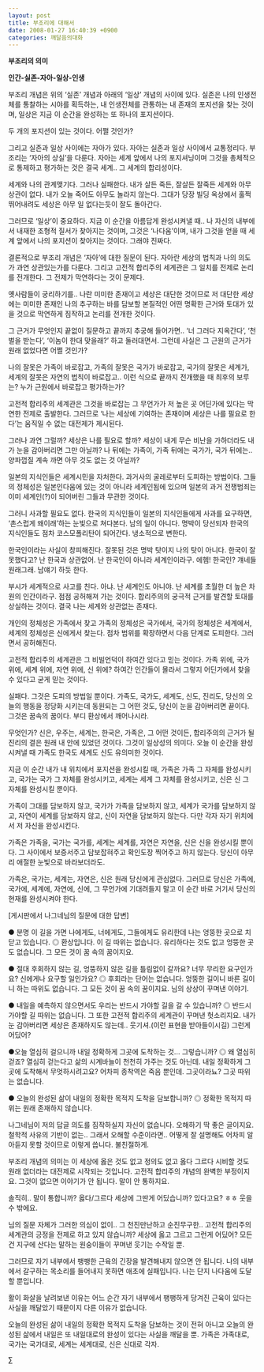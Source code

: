 ```yaml
---
layout: post
title: 부조리에 대해서
date: 2008-01-27 16:40:39 +0900
categories: 깨달음의대화
---
```

**부조리의 의미**

**인간-실존-자아-일상-인생**

부조리 개념은 위의 ‘실존’ 개념과 아래의 ‘일상’ 개념의 사이에 있다. 실존은 나의 인생전체를 통찰하는 시야를 획득하는, 내 인생전체를 관통하는 내 존재의 포지션을 찾는 것이며, 일상은 지금 이 순간을 완성하는 또 하나의 포지션이다. 

두 개의 포지션이 있는 것이다. 어쩔 것인가?

그리고 실존과 일상 사이에는 자아가 있다. 자아는 실존과 일상 사이에서 교통정리다. 부조리는 ‘자아의 상실’을 다룬다. 자아는 세계 앞에서 나의 포지셔닝이며 그것을 총체적으로 통제하고 평가하는 것은 결국 세계.. 그 세계의 합리성이다. 

세계와 나의 관계맺기다. 그러나 실패한다. 내가 살든 죽든, 잘살든 잘죽든 세계와 아무 상관이 없다. 내가 오늘 죽어도 아무도 놀라지 않는다. 그대가 당장 빌딩 옥상에서 훌쩍 뛰어내려도 세상은 아무 일 없다는듯이 잘도 돌아간다. 

그러므로 ‘일상’이 중요하다. 지금 이 순간을 아름답게 완성시켜낼 때.. 나 자신의 내부에서 내재한 조형적 질서가 찾아지는 것이며, 그것은 ‘나다움’이며, 내가 그것을 얻을 때 세계 앞에서 나의 포지션이 찾아지는 것이다. 그래야 진짜다. 

결론적으로 부조리 개념은 ‘자아’에 대한 질문이 된다. 자아란 세상의 법칙과 나의 의도가 과연 상관있는가를 다룬다. 그리고 고전적 합리주의 세계관은 그 일치를 전제로 논리를 전개한다. 그 전제가 막연하다는 것이 문제다. 

옛사람들이 궁리하기를.. 나란 미미한 존재이고 세상은 대단한 것이므로 저 대단한 세상에는 미미한 존재인 나의 추구하는 바를 담보할 본질적인 어떤 명확한 근거와 토대가 있을 것으로 막연하게 짐작하고 논리를 전개한 것이다. 

그 근거가 무엇인지 끝없이 질문하고 끝까지 추궁해 들어가면.. ‘너 그러다 지옥간다’, ‘천벌을 받는다’, ‘이놈이 한대 맞을래?’ 하고 둘러대면서. 그런데 사실은 그 근원의 근거가 원래 없었다면 어쩔 것인가? 

나의 잘못은 가족이 바로잡고, 가족의 잘못은 국가가 바로잡고, 국가의 잘못은 세계가, 세계의 잘못은 자연의 법칙이 바로잡고.. 이런 식으로 끝까지 전개했을 때 최후의 보루는? 누가 근원에서 바로잡고 평가하는가?

고전적 합리주의 세계관은 그것을 바로잡는 그 무언가가 저 높은 곳 어딘가에 있다는 막연한 전제로 출발한다. 그러므로 ‘나는 세상에 기여하는 존재이며 세상은 나를 필요로 한다’는 움직일 수 없는 대전제가 제시된다. 

그러나 과연 그럴까? 세상은 나를 필요로 할까? 세상이 내게 무슨 비난을 가하더라도 내가 눈을 감아버리면 그만 아닐까? 나 뒤에는 가족이, 가족 뒤에는 국가가, 국가 뒤에는.. 양파껍질 계속 까면 아무 것도 없는 것 아닐까?

일본의 지식인들은 세계시민을 자처한다. 과거사의 굴레로부터 도피하는 방법이다. 그들의 정체성은 일본인다움에 있는 것이 아니라 세계인됨에 있으며 일본의 과거 전쟁범죄는 이미 세계인(?)이 되어버린 그들과 무관한 것이다. 

그러니 사과할 필요도 없다. 한국의 지식인들이 일본의 지식인들에게 사과를 요구하면, ‘촌스럽게 왜이래’하는 눈빛으로 쳐다본다. 남의 일이 아니다. 명박이 당선되자 한국의 지식인들도 점차 코스모폴리탄이 되어간다. 냉소적으로 변한다. 

한국인이라는 사실이 창피해진다. 잘못된 것은 명박 탓이지 나의 탓이 아니다. 한국이 잘못했다고? 난 한국과 상관없어. 난 한국인이 아니라 세계인이라구. 에헴! 한국인? 걔네들 원래그래. 남얘기 하듯 한다. 

부시가 세계적으로 사고를 친다. 아냐. 난 세계인도 아니야. 난 세계를 초월한 더 높은 차원의 인간이라구. 점점 공허해져 가는 것이다. 합리주의의 궁극적 근거를 발견할 토대를 상실하는 것이다. 결국 나는 세계와 상관없는 존재다. 

개인의 정체성은 가족에서 찾고 가족의 정체성은 국가에서, 국가의 정체성은 세계에서, 세계의 정체성은 신에게서 찾는다. 점차 범위를 확장하면서 다음 단계로 도피한다. 그러면서 공허해진다. 

고전적 합리주의 세계관은 그 비빌언덕이 하여간 있다고 믿는 것이다. 가족 위에, 국가 위에, 세계 위에, 자연 위에, 신 위에? 하여간 인간들이 몰라서 그렇지 어딘가에서 찾을 수 있다고 굳게 믿는 것이다. 

실패다. 그것은 도피의 방법일 뿐이다. 가족도, 국가도, 세계도, 신도, 진리도, 당신의 오늘의 행동을 정당화 시키는데 동원되는 그 어떤 것도, 당신이 눈을 감아버리면 끝이다. 그것은 꿈속의 꿈이다. 부디 환상에서 깨어나시라. 

무엇인가? 신은, 우주는, 세계는, 한국은, 가족은, 그 어떤 것이든, 합리주의의 근거가 될 진리의 결은 원래 내 안에 있었던 것이다. 그것이 일상성의 의미다. 오늘 이 순간을 완성시켜낼 때 가족도 한국도 세계도 신도 유의미한 것이다.

지금 이 순간 내가 내 위치에서 포지션을 완성시킬 때, 가족은 가족 그 자체를 완성시키고, 국가는 국가 그 자체를 완성시키고, 세계는 세계 그 자체를 완성시키고, 신은 신 그 자체를 완성시킬 뿐이다. 

가족이 그대를 담보하지 않고, 국가가 가족을 담보하지 않고, 세계가 국가를 담보하지 않고, 자연이 세계를 담보하지 않고, 신이 자연을 담보하지 않는다. 다만 각자 자기 위치에서 저 자신을 완성시킨다. 

가족은 가족을, 국가는 국가를, 세계는 세계를, 자연은 자연을, 신은 신을 완성시킬 뿐이다. 그 사이에서 보증서주고 담보잡혀주고 확인도장 찍어주고 하지 않는다. 당신이 아무리 애절한 눈빛으로 바라보더라도.

가족은, 국가는, 세계는, 자연은, 신은 원래 당신에게 관심없다. 그러므로 당신은 가족에, 국가에, 세계에, 자연에, 신에, 그 무언가에 기대려들지 말고 이 순간 바로 거기서 당신의 현재를 완성시켜야 한다. 

[게시판에서 나그네님의 질문에 대한 답변]

● 분명 이 길을 가면 나에게도, 너에게도, 그들에게도 유리한데 나는 엉뚱한 곳으로 치닫고 있습니다. ◎ 환상입니다. 이 길 따위는 없습니다. 유리하다는 것도 없고 엉뚱한 곳도 없습니다. 그 모든 것이 꿈 속의 꿈이지요.

● 절대 후회하지 않는 길, 엉뚱하지 않은 길을 틀림없이 갈까요? 너무 무리한 요구인가요? 신에게나 요구할 일인가요? ◎ 후회라는 단어는 없습니다. 엉뚱한 길이니 바른 길이니 하는 따위도 없습니다. 그 모든 것이 꿈 속의 꿈이지요. 님의 상상이 꾸며낸 이야기.

● 내일을 예측하지 않으면서도 우리는 반드시 가야할 길을 갈 수 있습니까? ◎ 반드시 가야할 길 따위는 없습니다. 그 또한 고전적 합리주의 세계관이 꾸며낸 헛소리지요. 내가 눈 감아버리면 세상은 존재하지도 않는데.. 웃기셔.(이런 표현을 받아들이시길) 그런게 어딨어?

●오늘 열심히 걸으니까 내일 정확하게 그곳에 도착하는 것... 그렇습니까? ◎ 왜 열심히 걷죠? 열심히 걷는다고 삶의 시계바늘이 천천히 가주는 것도 아닌데. 내일 정확하게 그곳에 도착해서 무엇하시려고요? 어차피 종착역은 죽음 뿐인데. 그곳이라뇨? 그곳 따위는 없습니다. 

● 오늘의 완성된 삶이 내일의 정확한 목적지 도착을 담보합니까? ◎ 정확한 목적지 따위는 원래 존재하지 않습니다. 

나그네님이 저의 답글 의도를 짐작하실지 자신이 없습니다. 오해하기 딱 좋은 글이지요. 철학적 사유의 기반이 없는.. 그래서 오해할 수준이라면.. 어떻게 잘 설명해도 어차피 알아듣지 못할 것이므로 이렇게 씁니다. 불친절하게.

부조리 개념의 의미는 이 세상에 옳은 것도 없고 정의도 없고 옳다 그르다 시비할 것도 원래 없더라는 대전제로 시작되는 것입니다. 고전적 합리주의 개념의 완벽한 부정이지요. 그것이 없으면 이야기가 안 됩니다. 말이 안 통하지요.

솔직히.. 말이 통합니까? 옳다/그르다 세상에 그딴게 어딨습니까? 있다고요? ㅎㅎ 웃을 수 밖에요.

님의 질문 자체가 그러한 의심이 없이.. 그 천진만난하고 순진무구한.. 고전적 합리주의 세계관의 긍정을 전제로 하고 있지 않습니까? 세상에 옳고 그르고 그런게 어딨어? 모든건 지구에 산다는 말하는 원숭이들이 꾸며낸 웃기는 수작일 뿐.

그러므로 자기 내부에서 팽팽한 근육의 긴장을 발견해내지 않으면 안 됩니다. 나의 내부에서 갈구하는 목소리를 들어내지 못하면 애초에 실패입니다. 나는 단지 나다움에 도달할 뿐입니다. 

활이 화살을 날려보낸 이유는 어느 순간 자기 내부에서 팽팽하게 당겨진 근육이 있다는 사실을 깨달았기 때문이지 다른 이유가 없습니다. 

오늘의 완성된 삶이 내일의 정확한 목적지 도착을 담보하는 것이 전혀 아니고 오늘의 완성된 삶에서 내일은 또 내일대로의 완성이 있다는 사실을 깨달을 뿐. 가족은 가족대로, 국가는 국가대로, 세계는 세계대로, 신은 신대로 각자.



∑